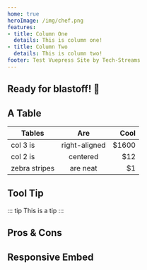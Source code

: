 ```yaml
---
home: true
heroImage: /img/chef.png
features:
- title: Column One
  details: This is column one! 
- title: Column Two
  details: This is column two!
footer: Test Vuepress Site by Tech-Streams 
---
```


## Ready for blastoff!  :rocket:


## A Table

| Tables        | Are           | Cool  |
| ------------- |:-------------:| -----:|
| col 3 is      | right-aligned | $1600 |
| col 2 is      | centered      |   $12 |
| zebra stripes | are neat      |    $1 |


## Tool Tip

::: tip
This is a tip
:::

## Pros & Cons

<pros-cons
  intro="There are a couple of things we need to cover:"
  :good="[
    'Item 1',
    'Item 2',
    'Item 3'
  ]"
  :bad="[
    'Item 4',
    'Item 5',
  ]"
/>

## Responsive Embed

<responsive-embed source="https://docs.google.com/presentation/embed?id=1SXZ4vaK71mShCH9GrDG414mcGVlEVDKvrkDqpLQTq_Q"></responsive-embed>
